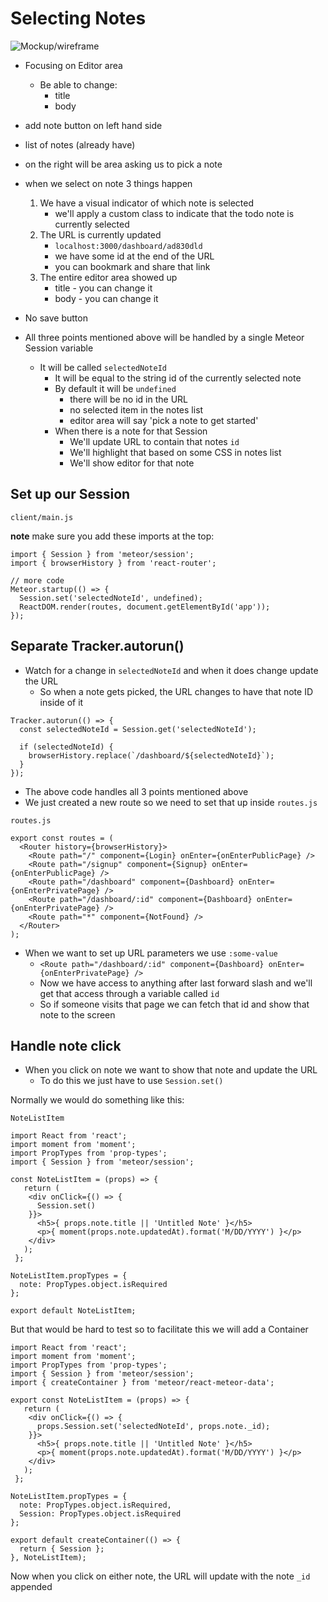 # Selecting Notes

![Mockup/wireframe](https://i.imgur.com/zTxV7wN.png)

* Focusing on Editor area
    - Be able to change:
        + title
        + body

* add note button on left hand side
* list of notes (already have)
* on the right will be area asking us to pick a note
* when we select on note 3 things happen
    1. We have a visual indicator of which note is selected
        + we'll apply a custom class to indicate that the todo note is currently selected
    2. The URL is currently updated
        + `localhost:3000/dashboard/ad830dld`
        + we have some id at the end of the URL
        + you can bookmark and share that link
    3. The entire editor area showed up
        + title - you can change it
        + body - you can change it

* No save button
* All three points mentioned above will be handled by a single Meteor Session variable
    - It will be called `selectedNoteId`
        + It will be equal to the string id of the currently selected note
        + By default it will be `undefined`
            * there will be no id in the URL
            * no selected item in the notes list
            * editor area will say 'pick a note to get started'
        + When there is a note for that Session
            * We'll update URL to contain that notes `id`
            * We'll highlight that based on some CSS in notes list
            * We'll show editor for that note

## Set up our Session
`client/main.js`

**note** make sure you add these imports at the top:

```
import { Session } from 'meteor/session';
import { browserHistory } from 'react-router';
```

```
// more code
Meteor.startup(() => {
  Session.set('selectedNoteId', undefined);
  ReactDOM.render(routes, document.getElementById('app'));
});
```

## Separate Tracker.autorun()
* Watch for a change in `selectedNoteId` and when it does change update the URL
    - So when a note gets picked, the URL changes to have that note ID inside of it

```
Tracker.autorun(() => {
  const selectedNoteId = Session.get('selectedNoteId');

  if (selectedNoteId) {
    browserHistory.replace(`/dashboard/${selectedNoteId}`);
  }
});
```

* The above code handles all 3 points mentioned above
* We just created a new route so we need to set that up inside `routes.js`

`routes.js`

```
export const routes = (
  <Router history={browserHistory}>
    <Route path="/" component={Login} onEnter={onEnterPublicPage} />
    <Route path="/signup" component={Signup} onEnter={onEnterPublicPage} />
    <Route path="/dashboard" component={Dashboard} onEnter={onEnterPrivatePage} />
    <Route path="/dashboard/:id" component={Dashboard} onEnter={onEnterPrivatePage} />
    <Route path="*" component={NotFound} />
  </Router>
);
```

* When we want to set up URL parameters we use `:some-value`
    - `<Route path="/dashboard/:id" component={Dashboard} onEnter={onEnterPrivatePage} />`
    - Now we have access to anything after last forward slash and we'll get that access through a variable called `id`
    - So if someone visits that page we can fetch that id and show that note to the screen

## Handle note click
* When you click on note we want to show that note and update the URL
    - To do this we just have to use `Session.set()`

Normally we would do something like this:

`NoteListItem`

```
import React from 'react';
import moment from 'moment';
import PropTypes from 'prop-types';
import { Session } from 'meteor/session';

const NoteListItem = (props) => {
   return (
    <div onClick={() => {
      Session.set()
    }}>
      <h5>{ props.note.title || 'Untitled Note' }</h5>
      <p>{ moment(props.note.updatedAt).format('M/DD/YYYY') }</p>
    </div>
   );
 };

NoteListItem.propTypes = {
  note: PropTypes.object.isRequired
};

export default NoteListItem;
```

But that would be hard to test so to facilitate this we will add a Container

```
import React from 'react';
import moment from 'moment';
import PropTypes from 'prop-types';
import { Session } from 'meteor/session';
import { createContainer } from 'meteor/react-meteor-data';

export const NoteListItem = (props) => {
   return (
    <div onClick={() => {
      props.Session.set('selectedNoteId', props.note._id);
    }}>
      <h5>{ props.note.title || 'Untitled Note' }</h5>
      <p>{ moment(props.note.updatedAt).format('M/DD/YYYY') }</p>
    </div>
   );
 };

NoteListItem.propTypes = {
  note: PropTypes.object.isRequired,
  Session: PropTypes.object.isRequired
};

export default createContainer(() => {
  return { Session };
}, NoteListItem);
```

Now when you click on either note, the URL will update with the note `_id` appended
